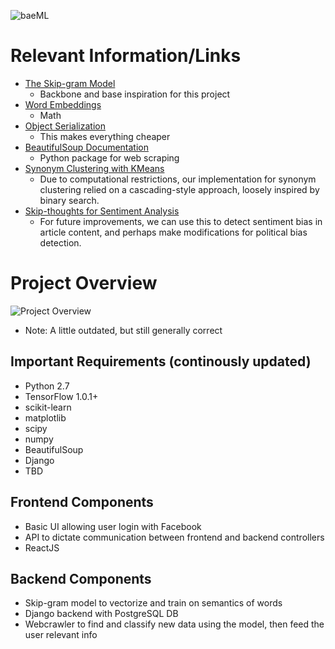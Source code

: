 ![baeML](https://i.imgur.com/rHwT8uD.png)

# Relevant Information/Links
+ [The Skip-gram Model](https://www.tensorflow.org/tutorials/word2vec)
	+ Backbone and base inspiration for this project
+ [Word Embeddings](http://colah.github.io/posts/2014-07-NLP-RNNs-Representations/)
	+ Math
+ [Object Serialization](https://docs.python.org/2/library/pickle.html)
	+ This makes everything cheaper
+ [BeautifulSoup Documentation](https://www.crummy.com/software/BeautifulSoup/bs3/documentation.html#Parsing%20HTML)
	+ Python package for web scraping
+ [Synonym Clustering with KMeans](http://cs229.stanford.edu/proj2013/DaoKellerBejnood-AlternateEquivalentSubstitutes.pdf)
	+ Due to computational restrictions, our implementation for synonym clustering relied on a cascading-style approach, loosely inspired by binary search.
+ [Skip-thoughts for Sentiment Analysis](https://github.com/ryankiros/skip-thoughts)
	+ For future improvements, we can use this to detect sentiment bias in article content, and perhaps make modifications for political bias detection.

# Project Overview
![Project Overview](https://i.imgur.com/NZzHoOD.png)

+ Note: A little outdated, but still generally correct

## Important Requirements (continously updated)
+ Python 2.7
+ TensorFlow 1.0.1+
+ scikit-learn 
+ matplotlib 
+ scipy 
+ numpy 
+ BeautifulSoup 
+ Django
+ TBD

## Frontend Components
+ Basic UI allowing user login with Facebook
+ API to dictate communication between frontend and backend controllers
+ ReactJS

## Backend Components
+ Skip-gram model to vectorize and train on semantics of words
+ Django backend with PostgreSQL DB
+ Webcrawler to find and classify new data using the model, then feed the user relevant info

